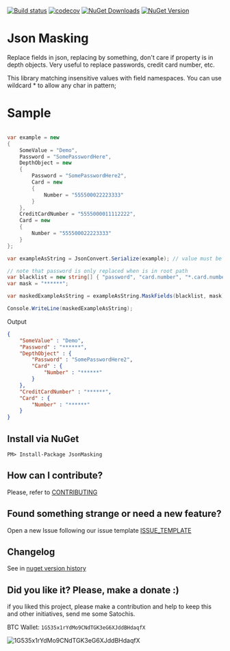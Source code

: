 [![Build status](https://ci.appveyor.com/api/projects/status/tyep2lwnuk9k1oxx/branch/master?svg=true)](https://ci.appveyor.com/project/ThiagoBarradas/jsonmasking/branch/master)
[![codecov](https://codecov.io/gh/ThiagoBarradas/jsonmasking/branch/master/graph/badge.svg)](https://codecov.io/gh/ThiagoBarradas/jsonmasking)
[![NuGet Downloads](https://img.shields.io/nuget/dt/JsonMasking.svg)](https://www.nuget.org/packages/JsonMasking/)
[![NuGet Version](https://img.shields.io/nuget/v/JsonMasking.svg)](https://www.nuget.org/packages/JsonMasking/)

# Json Masking 

Replace fields in json, replacing by something, don't care if property is in depth objects. Very useful to replace passwords, credit card number, etc.

This library matching insensitive values with field namespaces. You can use wildcard * to allow any char in pattern;

# Sample

```c#

var example = new 
{
	SomeValue = "Demo",
	Password = "SomePasswordHere",
	DepthObject = new 
	{
		Password = "SomePasswordHere2",
		Card = new 
		{
			Number = "555500022223333"
		}
	},
	CreditCardNumber = "5555000011112222",
	Card = new 
	{
		Number = "555500022223333"
	}
};

var exampleAsString = JsonConvert.Serialize(example); // value must be a json string to masked

// note that password is only replaced when is in root path
var blacklist = new string[] { "password", "card.number", "*.card.number" "creditcardnumber" };
var mask = "******";

var maskedExampleAsString = exampleAsString.MaskFields(blacklist, mask);

Console.WriteLine(maskedExampleAsString);

```

Output
```json
{
	"SomeValue" : "Demo",
	"Password" : "******",
	"DepthObject" : {
		"Password" : "SomePasswordHere2",
		"Card" : {
			"Number" : "******"
		}
	},
	"CreditCardNumber" : "******",
	"Card" : {
		"Number" : "******"
	}
}
```

## Install via NuGet

```
PM> Install-Package JsonMasking
```

## How can I contribute?
Please, refer to [CONTRIBUTING](.github/CONTRIBUTING.md)

## Found something strange or need a new feature?
Open a new Issue following our issue template [ISSUE_TEMPLATE](.github/ISSUE_TEMPLATE.md)

## Changelog
See in [nuget version history](https://www.nuget.org/packages/JsonMasking)

## Did you like it? Please, make a donate :)

if you liked this project, please make a contribution and help to keep this and other initiatives, send me some Satochis.

BTC Wallet: `1G535x1rYdMo9CNdTGK3eG6XJddBHdaqfX`

![1G535x1rYdMo9CNdTGK3eG6XJddBHdaqfX](https://i.imgur.com/mN7ueoE.png)

